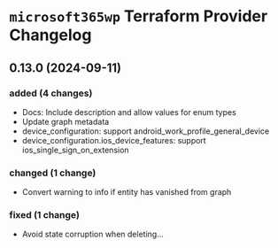 # `microsoft365wp` Terraform Provider Changelog

## 0.13.0 (2024-09-11)

### added (4 changes)

- Docs: Include description and allow values for enum types
- Update graph metadata
- device_configuration: support android_work_profile_general_device
- device_configuration.ios_device_features: support ios_single_sign_on_extension

### changed (1 change)

- Convert warning to info if entity has vanished from graph

### fixed (1 change)

- Avoid state corruption when deleting...
